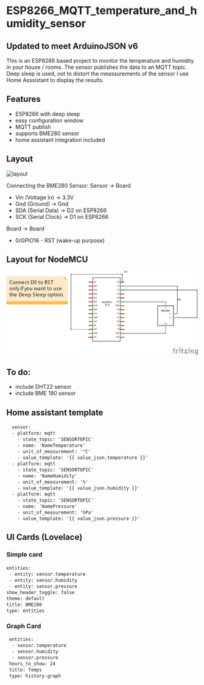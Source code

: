 # ESP8266_MQTT_temperature_and_humidity_sensor

## Updated to meet ArduinoJSON v6
This is an ESP8266 based project to monitor the temperature and humidity in your house / rooms. 
The sensor publishes the data to an MQTT topic. Deep sleep is used, not to distort the meassurements of the sensor I use Home Asssistant to display the results.

## Features
  - ESP8266 with deep sleep
  - easy configuration window
  - MQTT publish
  - supports BME280 sensor
  - home assistant integration included
  
## Layout
![layout](https://github.com/Nanunan/ESP8266_MQTT_temperature_and_humidity_sensor/blob/master/Media/Layout_DHT22.png)


Connecting the BME280 Sensor:
Sensor        ->        Board
- Vin (Voltage In)    ->  3.3V
- Gnd (Ground)        ->  Gnd
- SDA (Serial Data)   ->  D2 on ESP8266
- SCK (Serial Clock)  ->  D1 on ESP8266

Board         ->        Board
- 0/GPIO16 - RST (wake-up purpose)

## Layout for NodeMCU
![layout](https://github.com/ido1990/ESP8266_MQTT_temperature_and_humidity_sensor/blob/master/Media/Layout_NodeMCU.png)


## To do:
  - include DHT22 sensor
  - include BME 180 sensor
  
  
## Home assistant template
```
  sensor:
  - platform: mqtt
    - state_topic: 'SENSORTOPIC'
    - name: 'NameTemperature'
    - unit_of_measurement: '°C'
    - value_template: '{{ value_json.temperature }}'
  - platform: mqtt
    - state_topic: 'SENSORTOPIC'
    - name: 'NameHumidity'
    - unit_of_measurement: '%'
    - value_template: '{{ value_json.humidity }}'
  - platform: mqtt
    - state_topic: 'SENSORTOPIC'
    - name: 'NamePressure'
    - unit_of_measurement: 'hPa'
    - value_template: '{{ value_json.pressure }}'
```
## UI Cards (Lovelace)
 ### Simple card
 ```
 entities:
  - entity: sensor.temperature
  - entity: sensor.humidity
  - entity: sensor.pressure
 show_header_toggle: false
 theme: default
 title: BME280
 type: entities
``` 
 ### Graph Card
```
 entities:
  - sensor.temperature
  - sensor.humidity
  - sensor.pressure
 hours_to_show: 24
 title: Temps
 type: history-graph
```
